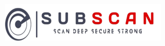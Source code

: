 <!-- markdownlint-disable MD033 MD041 -->
<div align="center">
  <picture>
    <source media="(prefers-color-scheme: dark)" srcset="https://github.com/eredotpkfr/subscan/blob/refactors/assets/logo-light.png">
    <img alt="Subscan Logo" with="530" height="120px" src="https://github.com/eredotpkfr/subscan/blob/refactors/assets/logo-dark.png">
  </picture>
</div>
<!-- markdownlint-enable MD033 MD041 -->
